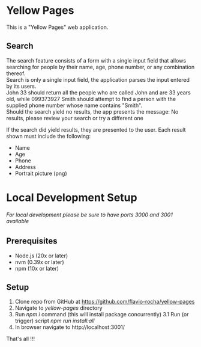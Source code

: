 # Yellow Pages

This is a "Yellow Pages" web application.

## Search
The search feature consists of a form with a single input field that allows searching for people by their name, age, phone number, or any combination thereof.  
Search is only a single input field, the application parses the input entered by its users.  
John 33 should return all the people who are called John and are 33 years old, while 099373927 Smith should attempt to find a person with the supplied phone number whose name contains "Smith".  
Should the search yield no results, the app presents the message: No results, please review your search or try a different one

If the search did yield results, they are presented to the user. Each result shown must include the following:

* Name
* Age
* Phone
* Address
* Portrait picture (png)

# Local Development Setup

###### For local development please be sure  to have ports 3000 and 3001 available

## Prerequisites
- Node.js (20x or later)
- nvm (0.39x or later)
- npm (10x or later)

## Setup

1. Clone repo from GitHub at https://github.com/flavio-rocha/yellow-pages
2. Navigate to *yellow-pages* directory
3. Run *npm i* command (this will install package concurrently)
   3.1 Run (or trigger) script *npm run install:all*
4. In browser navigate to http://localhost:3001/

That's all !!!
